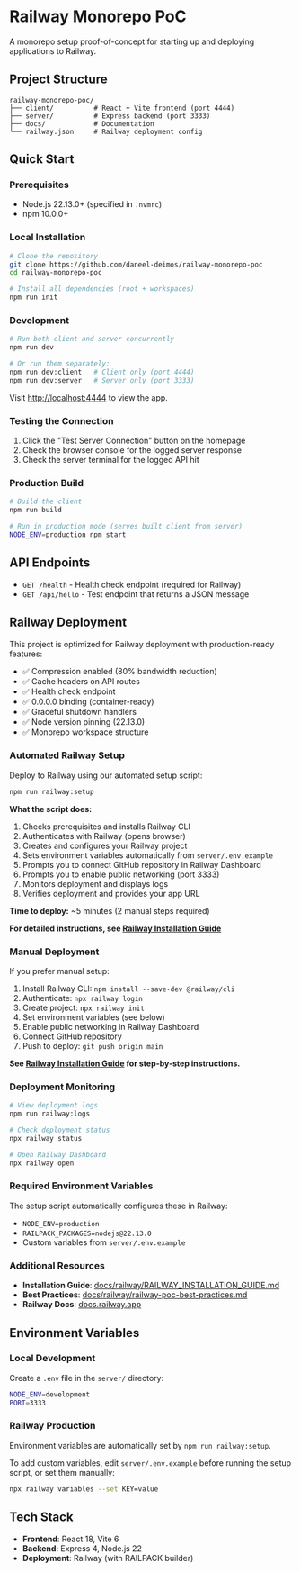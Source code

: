 # Railway Monorepo PoC

A monorepo setup proof-of-concept for starting up and deploying applications to Railway.

## Project Structure

```
railway-monorepo-poc/
├── client/          # React + Vite frontend (port 4444)
├── server/          # Express backend (port 3333)
├── docs/            # Documentation
└── railway.json     # Railway deployment config
```

## Quick Start

### Prerequisites

- Node.js 22.13.0+ (specified in `.nvmrc`)
- npm 10.0.0+

### Local Installation

```bash
# Clone the repository
git clone https://github.com/daneel-deimos/railway-monorepo-poc
cd railway-monorepo-poc

# Install all dependencies (root + workspaces)
npm run init
```

### Development

```bash
# Run both client and server concurrently
npm run dev

# Or run them separately:
npm run dev:client   # Client only (port 4444)
npm run dev:server   # Server only (port 3333)
```

Visit [http://localhost:4444](http://localhost:4444) to view the app.

### Testing the Connection

1. Click the "Test Server Connection" button on the homepage
2. Check the browser console for the logged server response
3. Check the server terminal for the logged API hit

### Production Build

```bash
# Build the client
npm run build

# Run in production mode (serves built client from server)
NODE_ENV=production npm start
```

## API Endpoints

- `GET /health` - Health check endpoint (required for Railway)
- `GET /api/hello` - Test endpoint that returns a JSON message

## Railway Deployment

This project is optimized for Railway deployment with production-ready features:

- ✅ Compression enabled (80% bandwidth reduction)
- ✅ Cache headers on API routes
- ✅ Health check endpoint
- ✅ 0.0.0.0 binding (container-ready)
- ✅ Graceful shutdown handlers
- ✅ Node version pinning (22.13.0)
- ✅ Monorepo workspace structure

### Automated Railway Setup

Deploy to Railway using our automated setup script:

```bash
npm run railway:setup
```

**What the script does:**
1. Checks prerequisites and installs Railway CLI
2. Authenticates with Railway (opens browser)
3. Creates and configures your Railway project
4. Sets environment variables automatically from `server/.env.example`
5. Prompts you to connect GitHub repository in Railway Dashboard
6. Prompts you to enable public networking (port 3333)
7. Monitors deployment and displays logs
8. Verifies deployment and provides your app URL

**Time to deploy:** ~5 minutes (2 manual steps required)

**For detailed instructions, see [Railway Installation Guide](docs/railway/RAILWAY_INSTALLATION_GUIDE.md)**

### Manual Deployment

If you prefer manual setup:

1. Install Railway CLI: `npm install --save-dev @railway/cli`
2. Authenticate: `npx railway login`
3. Create project: `npx railway init`
4. Set environment variables (see below)
5. Enable public networking in Railway Dashboard
6. Connect GitHub repository
7. Push to deploy: `git push origin main`

**See [Railway Installation Guide](docs/railway/RAILWAY_INSTALLATION_GUIDE.md) for step-by-step instructions.**

### Deployment Monitoring

```bash
# View deployment logs
npm run railway:logs

# Check deployment status
npx railway status

# Open Railway Dashboard
npx railway open
```

### Required Environment Variables

The setup script automatically configures these in Railway:

- `NODE_ENV=production`
- `RAILPACK_PACKAGES=nodejs@22.13.0`
- Custom variables from `server/.env.example`

### Additional Resources

- **Installation Guide**: [docs/railway/RAILWAY_INSTALLATION_GUIDE.md](docs/railway/RAILWAY_INSTALLATION_GUIDE.md)
- **Best Practices**: [docs/railway/railway-poc-best-practices.md](docs/railway/railway-poc-best-practices.md)
- **Railway Docs**: [docs.railway.app](https://docs.railway.app)

## Environment Variables

### Local Development

Create a `.env` file in the `server/` directory:

```bash
NODE_ENV=development
PORT=3333
```

### Railway Production

Environment variables are automatically set by `npm run railway:setup`.

To add custom variables, edit `server/.env.example` before running the setup script, or set them manually:

```bash
npx railway variables --set KEY=value
```

## Tech Stack

- **Frontend**: React 18, Vite 6
- **Backend**: Express 4, Node.js 22
- **Deployment**: Railway (with RAILPACK builder)
